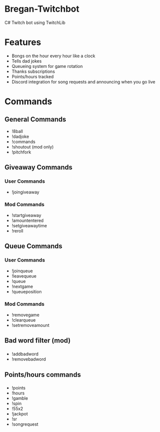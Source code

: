 # Bregan-Twitchbot

C# Twitch bot using TwitchLib

# Features
* Bongs on the hour every hour like a clock
* Tells dad jokes
* Queueing system for game rotation
* Thanks subscriptions
* Points/hours tracked
* Discord integration for song requests and announcing when you go live

# Commands
## General Commands
* !8ball <message>
* !dadjoke
* !commands
* !shoutout (mod only)
* !pitchfork

## Giveaway Commands
### User Commands
* !joingiveaway
### Mod Commands
* !startgiveaway
* !amountentered
* !setgiveawaytime
* !reroll  
  
## Queue Commands
### User Commands
* !joinqueue
* !leavequeue
* !queue
* !nextgame
* !queueposition
### Mod Commands
* !removegame
* !clearqueue
* !setremoveamount

## Bad word filter (mod)
### 
* !addbadword
* !removebadword

## Points/hours commands
###
* !points
* !hours
* !gamble
* !spin <points>
* !55x2 <points>
* !jackpot
* !sr <YT link>
* !songrequest <YT link>

